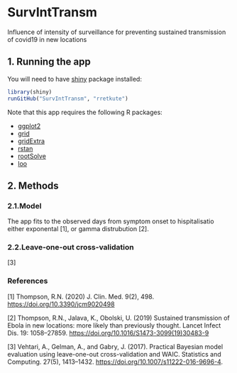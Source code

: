# SurvIntTransm
Influence of intensity of surveillance for preventing sustained transmission of covid19 in new locations

## 1. Running the app
You will need to have [shiny](https://www.r-project.org/nosvn/pandoc/shiny.html) package installed:
```r
library(shiny)
runGitHub("SurvIntTransm", "rretkute")
```
Note that this app requires the following R packages:
* [ggplot2](https://ggplot2.tidyverse.org/)
* [grid](https://www.rdocumentation.org/packages/grid/versions/3.6.2)
* [gridExtra](https://cran.r-project.org/web/packages/gridExtra/index.html) 
* [rstan](https://github.com/stan-dev/rstan/wiki/RStan-Getting-Started)
* [rootSolve](https://cran.r-project.org/web/packages/rootSolve/index.html)
* [loo](https://cran.r-project.org/web/packages/loo/index.html)

## 2. Methods
###  2.1.Model 
The app fits to the observed days from symptom onset to hispitalisatio either exponental [1], or gamma distrubution [2].

###  2.2.Leave-one-out cross-validation  
[3]


### References
[1]  Thompson, R.N. (2020) J. Clin. Med.  9(2), 498. https://doi.org/10.3390/jcm9020498 

[2] Thompson, R.N., Jalava, K., Obolski, U. (2019) Sustained transmission of Ebola in new locations: more likely than previously thought. Lancet Infect Dis. 19: 1058–27859. https://doi.org/10.1016/S1473-3099(19)30483-9

[3] Vehtari, A., Gelman, A., and Gabry, J. (2017). Practical Bayesian model evaluation using leave-one-out cross-validation and WAIC. Statistics and Computing. 27(5), 1413–1432. https://doi.org/10.1007/s11222-016-9696-4.

